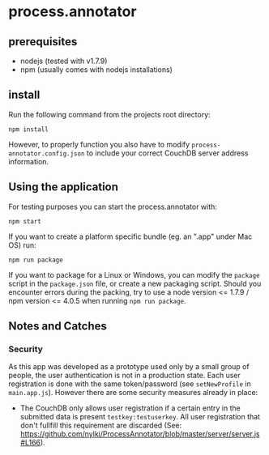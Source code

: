 

# process.annotator

## prerequisites

- nodejs (tested with v1.7.9)
- npm (usually comes with nodejs installations)

## install
Run the following command from the projects root directory:

```
npm install
```

However, to properly function you also have to modify `process-annotator.config.json` to include your correct CouchDB server address information.


## Using the application

For testing purposes you can start the process.annotator with:

```
npm start
```

If you want to create a platform specific bundle (eg. an ".app" under Mac OS) run:

```
npm run package
```

If you want to package for a Linux or Windows, you can modify the `package` script in the `package.json` file, or create a new packaging script.
Should you encounter errors during the packing, try to use a node version <= 1.7.9 / npm version <= 4.0.5 when running `npm run package`.

## Notes and Catches

### Security

As this app was developed as a prototype used only by a small group of people, the user authentication is not in a production state. Each user registration is done with the same token/password (see `setNewProfile` in `main.app.js`). However there are some security measures already in place:

- The CouchDB only allows user registration if a certain entry in the submitted data is present `testkey:testuserkey`. All user registration that don't fullfill this requirement are discarded (See: https://github.com/nylki/ProcessAnnotator/blob/master/server/server.js#L166).
